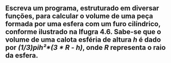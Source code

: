 ## Escreva um programa, estruturado em diversar funções, para calcular o volume de uma peça formada por uma esfera com um furo cilíndrico, conforme ilustrado na Ifugra 4.6. Sabe-se que o volume de uma calota esféria de altura _h_ é dado por _(1/3)*pi*h²*(3 * R - h)_, onde _R_ representa o raio da esfera.
